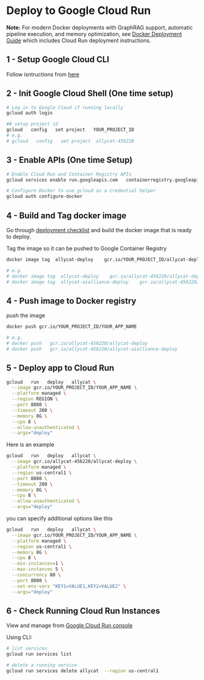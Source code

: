 # Deploy to Google Cloud Run

**Note:** For modern Docker deployments with GraphRAG support, automatic pipeline execution, and memory optimization, see [Docker Deployment Guide](docker-deployment-guide.md) which includes Cloud Run deployment instructions.


## 1 - Setup Google Cloud CLI

Follow isntructions from [here](https://cloud.google.com/sdk/docs/install)

## 2 - Init Google Cloud Shell (One time setup)

```bash
# Log in to Google Cloud if running locally
gcloud auth login

## setup project id
gcloud   config   set project   YOUR_PROJECT_ID
# e.g.
# gcloud   config   set project  allycat-456220
```

## 3 - Enable APIs (One time Setup)

```bash
# Enable Cloud Run and Container Registry APIs
gcloud services enable run.googleapis.com   containerregistry.googleapis.com

# Configure Docker to use gcloud as a credential helper
gcloud auth configure-docker
```

## 4 - Build and Tag docker image

Go through [deployment checklist](deploy.md) and build the docker image that is ready to deploy.

Tag the image so it can be pushed to Google Container Registry

```bash
docker image tag  allycat-deploy    gcr.io/YOUR_PROJECT_ID/allycat-deploy

# e.g.
# docker image tag  allycat-deploy    gcr.io/allycat-456220/allycat-deploy
# docker image tag  allycat-aialliance-deploy    gcr.io/allycat-456220/allycat-aialliance-deploy
```

## 4 - Push image to Docker registry

push the image

```bash
docker push gcr.io/YOUR_PROJECT_ID/YOUR_APP_NAME

# e.g.
# docker push   gcr.io/allycat-456220/allycat-deploy
# docker push   gcr.io/allycat-456220/allycat-aialliance-deploy
```

## 5 - Deploy app to Cloud Run

```bash
gcloud   run   deploy   allycat \
  --image gcr.io/YOUR_PROJECT_ID/YOUR_APP_NAME \
  --platform managed \
  --region REGION \
  --port 8080 \
  --timeout 200 \
  --memory 8G \
  --cpu 8 \
  --allow-unauthenticated \
  --args="deploy"
```

Here is an example

```bash
gcloud   run   deploy   allycat \
  --image gcr.io/allycat-456220/allycat-deploy \
  --platform managed \
  --region us-central1 \
  --port 8080 \
  --timeout 200 \
  --memory 8G \
  --cpu 8 \
  --allow-unauthenticated \
  --args="deploy"
```

you can specify additional options like this

```bash
gcloud   run   deploy   allycat \
  --image gcr.io/YOUR_PROJECT_ID/YOUR_APP_NAME \
  --platform managed \
  --region us-central1 \
  --memory 8G \
  --cpu 8 \
  --min-instances=1 \
  --max-instances 5 \
  --concurrency 80 \
  --port 8080 \
  --set-env-vars "KEY1=VALUE1,KEY2=VALUE2" \
  --args="deploy"
```

## 6 - Check Running Cloud Run Instances

View and manage from [Google Cloud Run console](https://console.cloud.google.com/run)

Using CLI:

```bash
# list services
gcloud run services list

# delete a running service
gcloud run services delete allycat  --region us-central1 
```